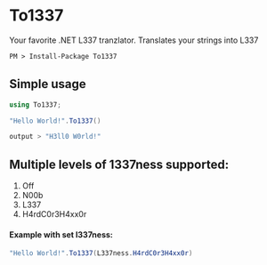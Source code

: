 # To1337

Your favorite .NET L337 tranzlator. Translates your strings into L337

```ps
PM > Install-Package To1337
```


## Simple usage
```cs
using To1337;

"Hello World!".To1337()
```
```cs
output > "H3ll0 W0rld!"
```

## Multiple levels of 1337ness supported:
1. Off
1. N00b
1. L337
1. H4rdC0r3H4xx0r

#### Example with set l337ness: 
```cs
"Hello World!".To1337(L337ness.H4rdC0r3H4xx0r)
```
